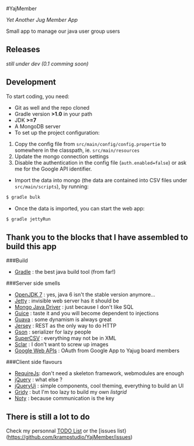 #YajMember

_Yet Another Jug Member App_

Small app to manage our java user group users

## Releases

_still under dev (0.1 comming soon)_

## Development

To start coding, you need:

* Git as well and the repo cloned
* Gradle version **>1.0** in your path
* JDK **>=7**
* A MongoDB server
* To set up the project configuration:
 1. Copy the config file from `src/main/config/config.propertie` to somewhere in the classpath, ie. `src/main/resources`
 2. Update the mongo connection settings
 3. Disable the authentication in the config file (`auth.enabled=false`) or ask me for the Google API identifier.
* Import the data into mongo (the data are contained into CSV files under `src/main/scripts`), by running: 
```bash
$ gradle bulk
```
* Once the data is imported, you can start the web app:
```bash
$ gradle jettyRun
```


## Thank you to the blocks that I have assembled to build this app

###Build

* [Gradle](http://www.gradle.org/) : the best java build tool (from far!)

###Server side smells

* [OpenJDK 7](http://openjdk.java.net/projects/jdk7/) : yes, java 6 isn't the stable version anymore... 
* [Jetty](http://www.eclipse.org/jetty/) : invisible web server has it should be
* [Mongo Java Driver](https://github.com/mongodb/mongo-java-driver) : just because I don't like SQL
* [Guice](http://code.google.com/p/google-guice/) : taste it and you will become dependent to injections
* [Guava](http://code.google.com/p/guava-libraries/) : some dynamism is always great
* [Jersey](http://jersey.java.net/) : REST as the only way to do HTTP
* [Gson](http://code.google.com/p/google-gson/) : serializer for lazy people
* [SuperCSV](http://supercsv.sourceforge.net/) : everything may not be in XML
* [Sclar](http://www.thebuzzmedia.com/software/imgscalr-java-image-scaling-library/) : I don't want to screw up images
* [Google Web APIs](http://code.google.com/p/google-api-java-client/) : OAuth from Google App to Yajug board members 

###Client side flavours

* [RequireJs](http://requirejs.org/): don't need a skeleton framework, webmodules are enough
* [jQuery](http://jquery.com/) : what else ?
* [jQueryUi](http://jqueryui.com/) : simple components, cool theming, everything to build an UI 
* [Gridy](https://github.com/wbotelhos/gridy) : but I'm too lazy to build my own _listgrid_
* [Noty](http://needim.github.com/noty/) : because communication is the key

## There is still a lot to do

Check my personnal [TODO List](TODO.md) or the [issues list}(https://github.com/krampstudio/YajMember/issues)
